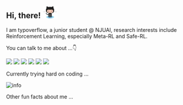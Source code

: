 ## Hi, there! <img src=asset/Octocat.png width=40> 
I am typoverflow, a junior student @ NJUAI, research interests include Reinforcement Learning, especially Meta-RL and Safe-RL.

You can talk to me about ...:point_down:

![](https://img.shields.io/badge/OS-Linux-fcc624?style=flat-square&logo=linux&logoColor=ffffff) ![](https://img.shields.io/badge/macOS-Hackintosh-000000?style=flat-square&logo=apple&logoColor=ffffff) ![](https://img.shields.io/badge/Language-Bash-4eaa25?style=flat-square&logo=gnu-bash&logoColor=ffffff) ![](https://img.shields.io/badge/Language-Python-3776ab?style=flat-square&logo=python&logoColor=ffffff) ![](https://img.shields.io/badge/Language-C++-00599c?style=flat-square&logo=C%2B%2B&logoColor=ffffff) ![](https://img.shields.io/badge/AI-PyTorch-ee4c2c?style=flat-square&logo=PyTorch&logoColor=ffffff)

Currently trying hard on coding ...

![info](https://github-readme-stats.vercel.app/api?username=typoverflow&show_icons=true&count_private=true&hide=prs&theme=graywhite)

Other fun facts about me ...
